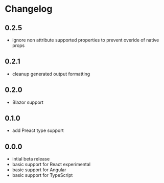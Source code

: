 # Changelog

## 0.2.5
- ignore non attribute supported properties to prevent overide of native props

## 0.2.1
- cleanup generated output formatting

## 0.2.0
- Blazor support

## 0.1.0
- add Preact type support

## 0.0.0

- intial beta release
- basic support for React experimental
- basic support for Angular
- basic support for TypeScript
